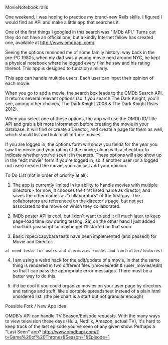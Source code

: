 MovieNotebook.rails 

One weekend, I was hoping to practice my brand-new Rails skills. I figured I would find an API and make a little app that searches it. 

One of the first things I googled in this search was "IMDb API." Turns out they do not have an official one, but a kindly Internet fellow has created one, available at http://www.omdbapi.com/. 

Seeing the options reminded me of some family history: way back in the pre-PC 1980s, when my dad was a young movie nerd around NYC, he kept a physical notebook where he logged every film he saw and his rating thereof. This app is designed to function similarly. 

This app can handle multiple users. Each user can input their opinion of each  movie. 

When you go to add a movie, the search box leads to the OMDb Search API. It returns several relevant options (so if you search The Dark Knight, you'll see, among other choices, The Dark Knight 2008 & The Dark Knight Rises 2012).

When you select one of these options, the app will use the OMDb ID/Title API and grab a bit more information before creating the movie in your database. It will find or create a Director, and create a page for them as well, which should list and link to all of their movies.

If you are logged in, the options form will show you fields for the year you saw the movie and your rating of the movie, along with a checkbox to indicate whether you've seen it in theaters. These options will also show up in the "edit movie" form if you're logged in, so if another user (or a logged out user) created the movie, you can just add your opinion. 

To Do List (not in order of priority at all):

  1) The app is currently limited in its ability to handle movies with multiple directors - for now, it chooses the first listed name as director, and saves the other names as "collaborators" of the first guy. The collaborators are referenced on the director's page, but not yet associated to the movie on which they collaborated.

  2) IMDb poster API is cool, but I don't want to add it till much later, to keep page-load time low during testing.
  2a) on the other hand I just added chartkick javascript so maybe get I'll started on that soon

  3) Basic rspec/capybara tests have been implemented (and passed!) for Movie and Director. 

    a) need tests for users and usermovies (model and controller/features)

  4) I am using a weird hack for the edit/update of a movie, in that the same thing is rendered in two different files (/movies/edit & /user_movies/edit) so that I can pass the appropriate error messages. There must be a better way to do this. 

  5) it'd be cool if you could organize movies on your user page by directors and ratings and stuff, like a sortable spreadsheet instead of a plain html unordered list. (the pie chart is a start but not granular enough)

Possible Fork / New App Idea:

OMDB's API can handle TV Season/Episode requests. 
With the many ways to view television these days (Hulu, Netflix, Amazon, actual TV), it's hard to keep track of the last episode you've seen of any given show. Perhaps a "Last Seen" app?
http://www.omdbapi.com/?t=Game%20of%20Thrones&Season=1&Episode=1